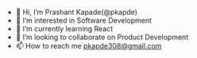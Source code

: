- 👋 Hi, I’m Prashant Kapade(@pkapde)
- 👀 I’m interested in Software Development
- 🌱 I’m currently learning React
- 💞️ I’m looking to collaborate on Product Development
- 📫 How to reach me pkapde308@gmail.com

<!---
pkapde/pkapde is a ✨ special ✨ repository because its `README.md` (this file) appears on your GitHub profile.
You can click the Preview link to take a look at your changes.
--->
